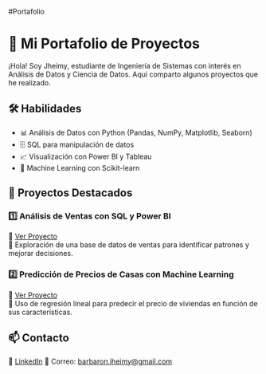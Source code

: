 #Portafolio
# 🚀 Mi Portafolio de Proyectos  
¡Hola! Soy Jheimy, estudiante de Ingeniería de Sistemas con interés en Análisis de Datos y Ciencia de Datos. Aquí comparto algunos proyectos que he realizado.

## 🛠 Habilidades
- 📊 Análisis de Datos con Python (Pandas, NumPy, Matplotlib, Seaborn)
- 🗄 SQL para manipulación de datos
- 📈 Visualización con Power BI y Tableau
- 🤖 Machine Learning con Scikit-learn

## 📂 Proyectos Destacados
### 1️⃣ Análisis de Ventas con SQL y Power BI  
🔗 [Ver Proyecto](https://github.com/tuusuario/analisis-ventas)  
📌 Exploración de una base de datos de ventas para identificar patrones y mejorar decisiones.

### 2️⃣ Predicción de Precios de Casas con Machine Learning  
🔗 [Ver Proyecto](https://github.com/tuusuario/prediccion-precios)  
📌 Uso de regresión lineal para predecir el precio de viviendas en función de sus características.

## 📫 Contacto  
💼 [LinkedIn](https://www.linkedin.com/in/jheimy-juosep-barbaron-camargo-0395a71b7/)
📧 Correo: barbaron.jheimy@gmail.com
